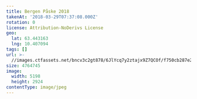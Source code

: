 ```yaml
---
title: Bergen Påske 2018
takenAt: '2018-03-29T07:37:08.000Z'
rotation: 0
license: Attribution-NoDerivs License
geo:
  lat: 63.443163
  lng: 10.407094
tags: []
url: >-
  //images.ctfassets.net/bncv3c2gt878/6JlYcq7y2ztajx9Z7QCOf/f750cb287e26323daa5f1b07f6727d8f/bergen-pske-2018_40465940414_o
size: 4764745
image:
  width: 5198
  height: 2924
contentType: image/jpeg
---
```


